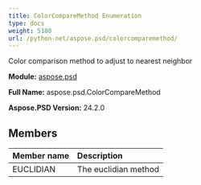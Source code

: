 ```yaml
---
title: ColorCompareMethod Enumeration
type: docs
weight: 5180
url: /python-net/aspose.psd/colorcomparemethod/
---
```


Color comparison method to adjust to nearest neighbor

**Module:** [aspose.psd](/psd/python-net/aspose.psd/)

**Full Name:** aspose.psd.ColorCompareMethod

**Aspose.PSD Version:** 24.2.0

## **Members**
| **Member name** | **Description** |
| :- | :- |
| EUCLIDIAN | The euclidian method |
